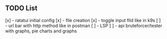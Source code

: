 ## TODO List

[x] - ratatui initial config
[x] - file creation
[x] - toggle input fild like in k9s
[ ] - url bar with http method like in postman
[ ] - LSP
[ ] - api bruteforcer/tester with graphs, pie charts and graphs

